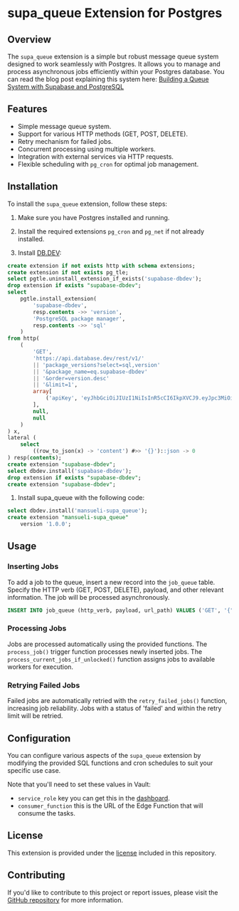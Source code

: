 # supa_queue Extension for Postgres

## Overview

The `supa_queue` extension is a simple but robust message queue system designed to work seamlessly with Postgres. It allows you to manage and process asynchronous jobs efficiently within your Postgres database.
You can read the blog post explaining this system here: [Building a Queue System with Supabase and PostgreSQL](https://blog.mansueli.com/building-a-queue-system-with-supabase-and-postgresql)

## Features

- Simple message queue system.
- Support for various HTTP methods (GET, POST, DELETE).
- Retry mechanism for failed jobs.
- Concurrent processing using multiple workers.
- Integration with external services via HTTP requests.
- Flexible scheduling with `pg_cron` for optimal job management.

## Installation

To install the `supa_queue` extension, follow these steps:

1. Make sure you have Postgres installed and running.

1. Install the required extensions `pg_cron` and `pg_net` if not already installed.

1. Install [DB.DEV](https://database.dev/installer):
```sql
create extension if not exists http with schema extensions;
create extension if not exists pg_tle;
select pgtle.uninstall_extension_if_exists('supabase-dbdev');
drop extension if exists "supabase-dbdev";
select
    pgtle.install_extension(
        'supabase-dbdev',
        resp.contents ->> 'version',
        'PostgreSQL package manager',
        resp.contents ->> 'sql'
    )
from http(
    (
        'GET',
        'https://api.database.dev/rest/v1/'
        || 'package_versions?select=sql,version'
        || '&package_name=eq.supabase-dbdev'
        || '&order=version.desc'
        || '&limit=1',
        array[
            ('apiKey', 'eyJhbGciOiJIUzI1NiIsInR5cCI6IkpXVCJ9.eyJpc3MiOiJzdXBhYmFzZSIsInJlZiI6InhtdXB0cHBsZnZpaWZyYndtbXR2Iiwicm9sZSI6ImFub24iLCJpYXQiOjE2ODAxMDczNzIsImV4cCI6MTk5NTY4MzM3Mn0.z2CN0mvO2No8wSi46Gw59DFGCTJrzM0AQKsu_5k134s')::http_header
        ],
        null,
        null
    )
) x,
lateral (
    select
        ((row_to_json(x) -> 'content') #>> '{}')::json -> 0
) resp(contents);
create extension "supabase-dbdev";
select dbdev.install('supabase-dbdev');
drop extension if exists "supabase-dbdev";
create extension "supabase-dbdev";
```

1. Install supa_queue with the following code:

```sql
select dbdev.install('mansueli-supa_queue');
create extension "mansueli-supa_queue"
    version '1.0.0';
```

## Usage

### Inserting Jobs

To add a job to the queue, insert a new record into the `job_queue` table. Specify the HTTP verb (GET, POST, DELETE), payload, and other relevant information. The job will be processed asynchronously.

```sql
INSERT INTO job_queue (http_verb, payload, url_path) VALUES ('GET', '{"key": "value"}', '/api/resource');
```

### Processing Jobs

Jobs are processed automatically using the provided functions. The `process_job()` trigger function processes newly inserted jobs. The `process_current_jobs_if_unlocked()` function assigns jobs to available workers for execution.

### Retrying Failed Jobs

Failed jobs are automatically retried with the `retry_failed_jobs()` function, increasing job reliability. Jobs with a status of 'failed' and within the retry limit will be retried.

## Configuration

You can configure various aspects of the `supa_queue` extension by modifying the provided SQL functions and cron schedules to suit your specific use case.

Note that you'll need to set these values in Vault:

 - `service_role` key you can get this in the [dashboard](https://supabase.com/dashboard/project/_/settings/api).
 - `consumer_function` this is the URL of the Edge Function that will consume the tasks.
## License

This extension is provided under the [license](LICENSE.md) included in this repository.

## Contributing

If you'd like to contribute to this project or report issues, please visit the [GitHub repository](https://github.com/mansueli/supa_queue) for more information.
